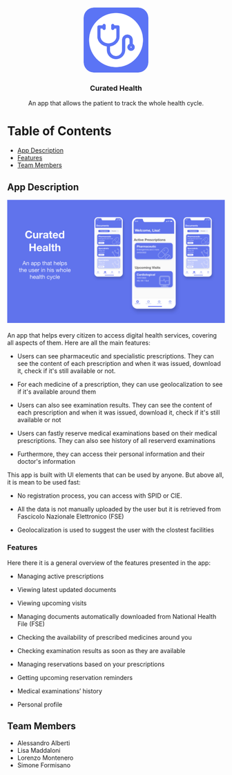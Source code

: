 <br />
<div align="center">
  <a href="#">
    <img src="/Slides/Icon.png" alt="Logo" width="150" height="150" style="border-radius:16%">
  </a>

  <h3 align="center">Curated Health</h3>



  <div align="center">
    An app that allows the patient to track the whole health cycle.

    
  </div>
</div>


# Table of Contents

* [App Description](#app-description)
* [Features](#features)
* [Team Members](#team-members)


## App Description
<div align="center">
<img src="/Slides/IMG_1078.JPG" alt="Logo">
</div>
</br>
An app that helps every citizen to access digital health services, covering all aspects of them. Here are all the main features: 

* Users can see pharmaceutic and specialistic prescriptions. They can see the content of each prescription and when it was issued, download it, check if it's still available or not.
 
* For each medicine of a prescription, they can use geolocalization to see if it's available around them

* Users can also see examination results. They can see the content of each prescription and when it was issued, download it, check if it's still available or not

* Users can fastly reserve medical examinations based on their medical prescriptions. They can also see history of all reserverd examinations

* Furthermore, they can access their personal information and their doctor's information

This app is built with UI elements that can be used by anyone. But above all, it is mean to be used fast: 

* No registration process, you can access with SPID or CIE. 

* All the data is not manually uploaded by the user but it is retrieved from Fascicolo Nazionale Elettronico (FSE)

* Geolocalization is used to suggest the user with the clostest facilities

### Features
Here there it is a general overview of the features presented in the app:

* Managing active prescriptions

* Viewing latest updated documents

* Viewing upcoming visits

* Managing documents automatically downloaded from National Health File (FSE)

* Checking the availability of prescribed medicines around you

* Checking examination results as soon as they are available

* Managing reservations based on your prescriptions

* Getting upcoming reservation reminders

* Medical examinations’ history

* Personal profile

## Team Members
* Alessandro Alberti
* Lisa Maddaloni
* Lorenzo Montenero
* Simone Formisano
